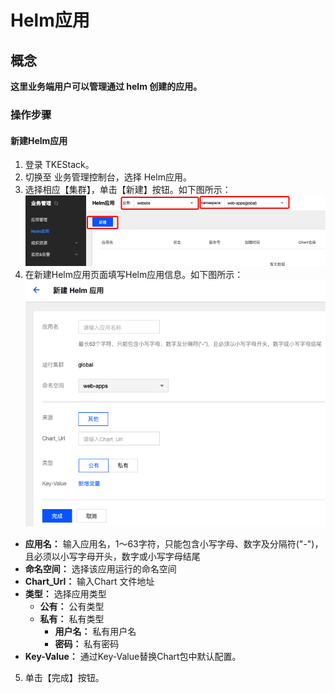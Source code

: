 # Helm应用

## 概念
**这里业务端用户可以管理通过 helm 创建的应用。**

### 操作步骤
#### 新建Helm应用 
  1. 登录 TKEStack。
  2. 切换至 业务管理控制台，选择 Helm应用。
  3. 选择相应【集群】，单击【新建】按钮。如下图所示：
      ![新建Helm](../../../../../images/新建Helm.png)
  4. 在新建Helm应用页面填写Helm应用信息。如下图所示：
      ![新建Helm应用](../../../../../images/新建Helm应用.png)
   + **应用名：** 输入应用名，1～63字符，只能包含小写字母、数字及分隔符("-")，且必须以小写字母开头，数字或小写字母结尾
   + **命名空间：** 选择该应用运行的命名空间
   + **Chart_Url：** 输入Chart 文件地址
   + **类型：** 选择应用类型
     + **公有：** 公有类型
     + **私有：** 私有类型
       + **用户名：** 私有用户名
       + **密码：** 私有密码
   + **Key-Value：** 通过Key-Value替换Chart包中默认配置。
  5. 单击【完成】按钮。
